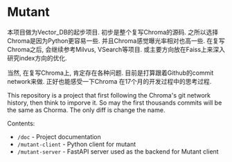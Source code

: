 # Mutant

本项目做为Vector_DB的起步项目. 
初步是整个复写Chroma的源码. 之所以选择Chroma是因为Python更容易一些. 并且Chroma感觉曝光率相对也高一些. 
在复写Chroma之后, 会继续参考Milvus, VSearch等项目. 或主要方向放在Faiss上来深入研究index方向的优化.

当然, 在复写Chroma上, 肯定存在各种问题. 目前是打算跟着Github的commit network来做. 正好也能感受一下Chroma
在17个月的开发过程中的思考过程.

This repository is a project that first following the Chroma's git network history, then think to imporve it.
So may the first thousands commits will be the same as Chorma. The only diff is change the name.


Contents:

- `/doc` - Project documentation
- `/mutant-client` - Python client for mutant
- `/mutant-server` - FastAPI server used as the backend for Mutant client